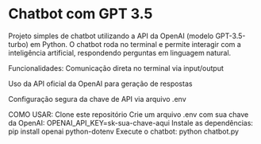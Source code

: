 # Chatbot com GPT 3.5
Projeto simples de chatbot utilizando a API da OpenAI (modelo GPT-3.5-turbo) em Python. O chatbot roda no terminal e permite interagir com a inteligência artificial, respondendo perguntas em linguagem natural.

Funcionalidades:
Comunicação direta no terminal via input/output

Uso da API oficial da OpenAI para geração de respostas

Configuração segura da chave de API via arquivo .env

COMO USAR:
Clone este repositório
Crie um arquivo .env com sua chave da OpenAI:
OPENAI_API_KEY=sk-sua-chave-aqui
Instale as dependências:
pip install openai python-dotenv
Execute o chatbot:
python chatbot.py
